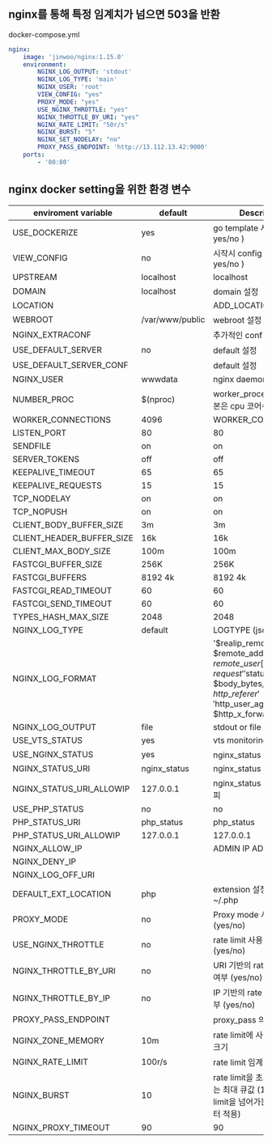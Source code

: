 ## nginx를 통해 특정 임계치가 넘으면 503을 반환


docker-compose.yml

```yaml
nginx:
    image: 'jinwoo/nginx:1.15.0'
    environment:
        NGINX_LOG_OUTPUT: 'stdout'
        NGINX_LOG_TYPE: 'main'
        NGINX_USER: 'root'
        VIEW_CONFIG: "yes"
        PROXY_MODE: "yes"
        USE_NGINX_THROTTLE: "yes"
        NGINX_THROTTLE_BY_URI: "yes"
        NGINX_RATE_LIMIT: "50r/s"
        NGINX_BURST: "5"
        NGINX_SET_NODELAY: "no"
        PROXY_PASS_ENDPOINT: 'http://13.112.13.42:9000'
    ports:
        - '80:80'
```


## nginx docker setting을 위한 환경 변수

| enviroment variable |default |  Description|
|--------|--------|------|
 USE\_DOCKERIZE|yes  | go template 사용 여부 ( yes/no )
 VIEW\_CONFIG|no       | 시작시 config 출력 여부 ( yes/no )
 UPSTREAM|localhost|localhost
 DOMAIN|localhost          | domain 설정
 LOCATION||ADD\_LOCATION  
 WEBROOT|/var/www/public  | webroot 설정
 NGINX\_EXTRACONF| | 추가적인 conf 설정 
 USE\_DEFAULT\_SERVER|no  | default 설정
 USE\_DEFAULT\_SERVER\_CONF| | default 설정
 NGINX\_USER|wwwdata  | nginx daemon user
 NUMBER\_PROC|$(nproc)  | worker\_processes 수 ( 기본은 cpu 코어수 )
 WORKER\_CONNECTIONS|4096  | WORKER\_CONNECTIONS
 LISTEN\_PORT|80      |80      
 SENDFILE|on|on
 SERVER\_TOKENS|off|off
 KEEPALIVE\_TIMEOUT|65|65
 KEEPALIVE\_REQUESTS|15|15
 TCP\_NODELAY|on|on
 TCP\_NOPUSH|on|on
 CLIENT\_BODY\_BUFFER\_SIZE|3m|3m
 CLIENT\_HEADER\_BUFFER\_SIZE|16k|16k
 CLIENT\_MAX\_BODY\_SIZE|100m|100m
 FASTCGI\_BUFFER\_SIZE|256K|256K
 FASTCGI\_BUFFERS|8192 4k|8192 4k
 FASTCGI\_READ\_TIMEOUT|60|60
 FASTCGI\_SEND\_TIMEOUT|60|60
 TYPES\_HASH\_MAX\_SIZE|2048|2048
 NGINX\_LOG\_TYPE|default  | LOGTYPE (json/default)
 NGINX\_LOG\_FORMAT|   |  '$realip\_remote\_addr $remote\_addr  $remote\_user [$time\_local] $request ' '$status $body\_bytes\_sent $http\_referer ' '$http\_user\_agent $http\_x\_forwarded\_for'
 NGINX\_LOG\_OUTPUT|file | stdout or file  or off
 USE\_VTS\_STATUS|yes   | vts monitoring
 USE\_NGINX\_STATUS|yes | nginx\_status 사용 여부
 NGINX\_STATUS\_URI|nginx\_status | nginx\_status URI
 NGINX\_STATUS\_URI\_ALLOWIP|127.0.0.1 | nginx\_status URI 허용 아이피
 USE\_PHP\_STATUS|no|no
 PHP\_STATUS\_URI|php\_status|php\_status
 PHP\_STATUS\_URI\_ALLOWIP|127.0.0.1|127.0.0.1
 NGINX\_ALLOW\_IP|    | ADMIN IP ADDR
 NGINX\_DENY\_IP||
 NGINX\_LOG\_OFF\_URI||
 DEFAULT\_EXT\_LOCATION|php  | extension 설정  ~/.jsp ~/.php
 PROXY\_MODE|no   | Proxy mode 사용 여부 (yes/no)
 USE\_NGINX\_THROTTLE|no | rate limit 사용 여부  (yes/no)
 NGINX\_THROTTLE\_BY\_URI|no | URI 기반의 rate limit 사용 여부  (yes/no)
 NGINX\_THROTTLE\_BY\_IP|no    | IP 기반의 rate limit 사용 여부  (yes/no)
 PROXY\_PASS\_ENDPOINT|     | proxy\_pass 의 endpoint
 NGINX\_ZONE\_MEMORY|10m    |rate limit에 사용되는 저장소 크기
 NGINX\_RATE\_LIMIT|100r/s   | rate limit 임계치
 NGINX\_BURST|10                 | rate limit을 초과시, 저장하는 최대 큐값 (10일 경우 limit을 넘어가는 11번째 부터 적용)
 NGINX\_PROXY\_TIMEOUT|90  |90  
